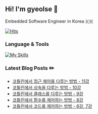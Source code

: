 ## Hi! I'm gyeolse 👋

Embedded Software Engineer in Korea 🇰🇷

[![Hits](https://hits.seeyoufarm.com/api/count/incr/badge.svg?url=https%3A%2F%2Fgithub.com%2Fgyeolse&count_bg=%233D51C8&title_bg=%23030303&icon=&icon_color=%23E7E7E7&title=%F0%9F%8C%8A+Today%27s+visits+%2F+Total+visits&edge_flat=false)](https://hits.seeyoufarm.com)


### Language & Tools

[![My Skills](https://skillicons.dev/icons?i=git,cpp,vim,qt,kotlin,vscode,androidstudio,notion)](https://skillicons.dev)



### Latest Blog Posts ✏️

- [코틀린에서 접근 제어를 다루는 방법 - 11강](https://wave-dev-log.tistory.com/23)
- [코틀린에서 상속을 다루는 방법 - 10강](https://wave-dev-log.tistory.com/22)
- [코틀린에서 클래스를 다루는 방법 - 9강](https://wave-dev-log.tistory.com/21)
- [코틀린에서 함수를 제어하는 방법 - 8강](https://wave-dev-log.tistory.com/20)
- [코틀린에서 코드를&nbsp;제어하는 방법 - 6강, 7강](https://wave-dev-log.tistory.com/19)

